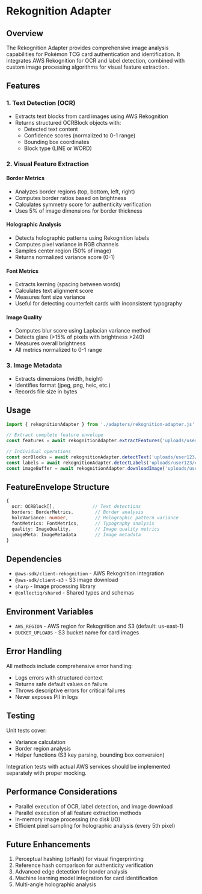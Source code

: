 # Rekognition Adapter

## Overview

The Rekognition Adapter provides comprehensive image analysis capabilities for Pokémon TCG card authentication and identification. It integrates AWS Rekognition for OCR and label detection, combined with custom image processing algorithms for visual feature extraction.

## Features

### 1. Text Detection (OCR)

- Extracts text blocks from card images using AWS Rekognition
- Returns structured OCRBlock objects with:
  - Detected text content
  - Confidence scores (normalized to 0-1 range)
  - Bounding box coordinates
  - Block type (LINE or WORD)

### 2. Visual Feature Extraction

#### Border Metrics

- Analyzes border regions (top, bottom, left, right)
- Computes border ratios based on brightness
- Calculates symmetry score for authenticity verification
- Uses 5% of image dimensions for border thickness

#### Holographic Analysis

- Detects holographic patterns using Rekognition labels
- Computes pixel variance in RGB channels
- Samples center region (50% of image)
- Returns normalized variance score (0-1)

#### Font Metrics

- Extracts kerning (spacing between words)
- Calculates text alignment score
- Measures font size variance
- Useful for detecting counterfeit cards with inconsistent typography

#### Image Quality

- Computes blur score using Laplacian variance method
- Detects glare (>15% of pixels with brightness >240)
- Measures overall brightness
- All metrics normalized to 0-1 range

### 3. Image Metadata

- Extracts dimensions (width, height)
- Identifies format (jpeg, png, heic, etc.)
- Records file size in bytes

## Usage

```typescript
import { rekognitionAdapter } from './adapters/rekognition-adapter.js';

// Extract complete feature envelope
const features = await rekognitionAdapter.extractFeatures('uploads/user123/card.jpg');

// Individual operations
const ocrBlocks = await rekognitionAdapter.detectText('uploads/user123/card.jpg');
const labels = await rekognitionAdapter.detectLabels('uploads/user123/card.jpg');
const imageBuffer = await rekognitionAdapter.downloadImage('uploads/user123/card.jpg');
```

## FeatureEnvelope Structure

```typescript
{
  ocr: OCRBlock[],              // Text detections
  borders: BorderMetrics,        // Border analysis
  holoVariance: number,          // Holographic pattern variance
  fontMetrics: FontMetrics,      // Typography analysis
  quality: ImageQuality,         // Image quality metrics
  imageMeta: ImageMetadata       // Image metadata
}
```

## Dependencies

- `@aws-sdk/client-rekognition` - AWS Rekognition integration
- `@aws-sdk/client-s3` - S3 image download
- `sharp` - Image processing library
- `@collectiq/shared` - Shared types and schemas

## Environment Variables

- `AWS_REGION` - AWS region for Rekognition and S3 (default: us-east-1)
- `BUCKET_UPLOADS` - S3 bucket name for card images

## Error Handling

All methods include comprehensive error handling:

- Logs errors with structured context
- Returns safe default values on failure
- Throws descriptive errors for critical failures
- Never exposes PII in logs

## Testing

Unit tests cover:

- Variance calculation
- Border region analysis
- Helper functions (S3 key parsing, bounding box conversion)

Integration tests with actual AWS services should be implemented separately with proper mocking.

## Performance Considerations

- Parallel execution of OCR, label detection, and image download
- Parallel execution of all feature extraction methods
- In-memory image processing (no disk I/O)
- Efficient pixel sampling for holographic analysis (every 5th pixel)

## Future Enhancements

1. Perceptual hashing (pHash) for visual fingerprinting
2. Reference hash comparison for authenticity verification
3. Advanced edge detection for border analysis
4. Machine learning model integration for card identification
5. Multi-angle holographic analysis
